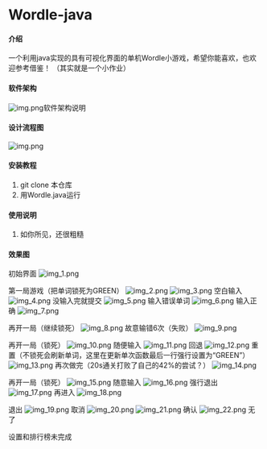 # Wordle-java

#### 介绍

一个利用java实现的具有可视化界面的单机Wordle小游戏，希望你能喜欢，也欢迎参考借鉴！
（其实就是一个小作业）

#### 软件架构

![img.png](README_IMGs/img.png)软件架构说明

#### 设计流程图

![img.png](README_IMGs/img_0.png)

#### 安装教程

1. git clone 本仓库
2. 用Wordle.java运行

#### 使用说明

1. 如你所见，还很粗糙

#### 效果图

初始界面
![img_1.png](README_IMGs/img_1.png)

第一局游戏（把单词锁死为GREEN）
![img_2.png](README_IMGs/img_2.png)
![img_3.png](README_IMGs/img_3.png)
空白输入
![img_4.png](README_IMGs/img_4.png)
没输入完就提交
![img_5.png](README_IMGs/img_5.png)
输入错误单词
![img_6.png](README_IMGs/img_6.png)
输入正确
![img_7.png](README_IMGs/img_7.png)

再开一局（继续锁死）
![img_8.png](README_IMGs/img_8.png)
故意输错6次（失败）
![img_9.png](README_IMGs/img_9.png)

再开一局（锁死）
![img_10.png](README_IMGs/img_10.png)
随便输入
![img_11.png](README_IMGs/img_11.png)
回退
![img_12.png](README_IMGs/img_12.png)
重置（不锁死会刷新单词，这里在更新单次函数最后一行强行设置为“GREEN”）
![img_13.png](README_IMGs/img_13.png)
再次做完（20s通关打败了自己的42%的尝试？）
![img_14.png](README_IMGs/img_14.png)

再开一局（锁死）
![img_15.png](README_IMGs/img_15.png)
随意输入
![img_16.png](README_IMGs/img_16.png)
强行退出
![img_17.png](README_IMGs/img_17.png)
再进入
![img_18.png](README_IMGs/img_18.png)

退出
![img_19.png](README_IMGs/img_19.png)
取消
![img_20.png](README_IMGs/img_20.png)
![img_21.png](README_IMGs/img_21.png)
确认
![img_22.png](README_IMGs/img_22.png)
无了

设置和排行榜未完成